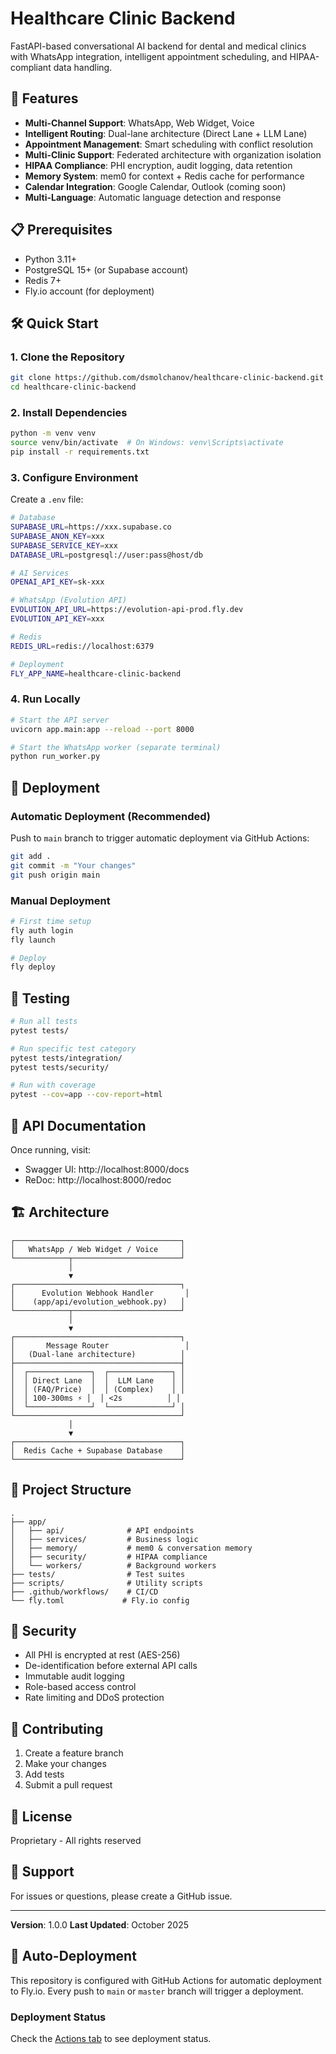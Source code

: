 # Healthcare Clinic Backend

FastAPI-based conversational AI backend for dental and medical clinics with WhatsApp integration, intelligent appointment scheduling, and HIPAA-compliant data handling.

## 🚀 Features

- **Multi-Channel Support**: WhatsApp, Web Widget, Voice
- **Intelligent Routing**: Dual-lane architecture (Direct Lane + LLM Lane)
- **Appointment Management**: Smart scheduling with conflict resolution
- **Multi-Clinic Support**: Federated architecture with organization isolation
- **HIPAA Compliance**: PHI encryption, audit logging, data retention
- **Memory System**: mem0 for context + Redis cache for performance
- **Calendar Integration**: Google Calendar, Outlook (coming soon)
- **Multi-Language**: Automatic language detection and response

## 📋 Prerequisites

- Python 3.11+
- PostgreSQL 15+ (or Supabase account)
- Redis 7+
- Fly.io account (for deployment)

## 🛠️ Quick Start

### 1. Clone the Repository

```bash
git clone https://github.com/dsmolchanov/healthcare-clinic-backend.git
cd healthcare-clinic-backend
```

### 2. Install Dependencies

```bash
python -m venv venv
source venv/bin/activate  # On Windows: venv\Scripts\activate
pip install -r requirements.txt
```

### 3. Configure Environment

Create a `.env` file:

```bash
# Database
SUPABASE_URL=https://xxx.supabase.co
SUPABASE_ANON_KEY=xxx
SUPABASE_SERVICE_KEY=xxx
DATABASE_URL=postgresql://user:pass@host/db

# AI Services
OPENAI_API_KEY=sk-xxx

# WhatsApp (Evolution API)
EVOLUTION_API_URL=https://evolution-api-prod.fly.dev
EVOLUTION_API_KEY=xxx

# Redis
REDIS_URL=redis://localhost:6379

# Deployment
FLY_APP_NAME=healthcare-clinic-backend
```

### 4. Run Locally

```bash
# Start the API server
uvicorn app.main:app --reload --port 8000

# Start the WhatsApp worker (separate terminal)
python run_worker.py
```

## 🚢 Deployment

### Automatic Deployment (Recommended)

Push to `main` branch to trigger automatic deployment via GitHub Actions:

```bash
git add .
git commit -m "Your changes"
git push origin main
```

### Manual Deployment

```bash
# First time setup
fly auth login
fly launch

# Deploy
fly deploy
```

## 🧪 Testing

```bash
# Run all tests
pytest tests/

# Run specific test category
pytest tests/integration/
pytest tests/security/

# Run with coverage
pytest --cov=app --cov-report=html
```

## 📖 API Documentation

Once running, visit:
- Swagger UI: http://localhost:8000/docs
- ReDoc: http://localhost:8000/redoc

## 🏗️ Architecture

```
┌─────────────────────────────────────┐
│   WhatsApp / Web Widget / Voice     │
└────────────┬────────────────────────┘
             │
             ▼
┌─────────────────────────────────────┐
│      Evolution Webhook Handler       │
│    (app/api/evolution_webhook.py)   │
└────────────┬────────────────────────┘
             │
             ▼
┌─────────────────────────────────────┐
│       Message Router                 │
│   (Dual-lane architecture)          │
├─────────────────────────────────────┤
│  ┌──────────────┐  ┌──────────────┐ │
│  │ Direct Lane  │  │  LLM Lane    │ │
│  │ (FAQ/Price)  │  │ (Complex)    │ │
│  │ 100-300ms ⚡ │  │ <2s          │ │
│  └──────────────┘  └──────────────┘ │
└─────────────────────────────────────┘
             │
             ▼
┌─────────────────────────────────────┐
│  Redis Cache + Supabase Database    │
└─────────────────────────────────────┘
```

## 📁 Project Structure

```
.
├── app/
│   ├── api/              # API endpoints
│   ├── services/         # Business logic
│   ├── memory/           # mem0 & conversation memory
│   ├── security/         # HIPAA compliance
│   └── workers/          # Background workers
├── tests/                # Test suites
├── scripts/              # Utility scripts
├── .github/workflows/    # CI/CD
└── fly.toml             # Fly.io config
```

## 🔐 Security

- All PHI is encrypted at rest (AES-256)
- De-identification before external API calls
- Immutable audit logging
- Role-based access control
- Rate limiting and DDoS protection

## 🤝 Contributing

1. Create a feature branch
2. Make your changes
3. Add tests
4. Submit a pull request

## 📝 License

Proprietary - All rights reserved

## 📧 Support

For issues or questions, please create a GitHub issue.

---

**Version**: 1.0.0
**Last Updated**: October 2025


## 🚀 Auto-Deployment

This repository is configured with GitHub Actions for automatic deployment to Fly.io. Every push to `main` or `master` branch will trigger a deployment.

### Deployment Status

Check the [Actions tab](https://github.com/dsmolchanov/healthcare-clinic-backend/actions) to see deployment status.

